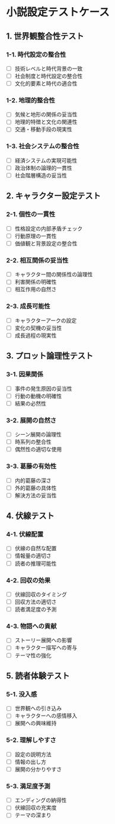 # 小説設定テストケース

## 1. 世界観整合性テスト
### 1-1. 時代設定の整合性
- [ ] 技術レベルと時代背景の一致
- [ ] 社会制度と時代設定の整合性
- [ ] 文化的要素と時代の適合性

### 1-2. 地理的整合性
- [ ] 気候と地形の関係の妥当性
- [ ] 地理的特徴と文化の関連性
- [ ] 交通・移動手段の現実性

### 1-3. 社会システムの整合性
- [ ] 経済システムの実現可能性
- [ ] 政治体制の論理的一貫性
- [ ] 社会階層構造の妥当性

## 2. キャラクター設定テスト
### 2-1. 個性の一貫性
- [ ] 性格設定の内部矛盾チェック
- [ ] 行動原理の一貫性
- [ ] 価値観と背景設定の整合性

### 2-2. 相互関係の妥当性
- [ ] キャラクター間の関係性の論理性
- [ ] 利害関係の明確性
- [ ] 相互作用の自然さ

### 2-3. 成長可能性
- [ ] キャラクターアークの設定
- [ ] 変化の契機の妥当性
- [ ] 成長過程の現実性

## 3. プロット論理性テスト
### 3-1. 因果関係
- [ ] 事件の発生原因の妥当性
- [ ] 行動の動機の明確性
- [ ] 結果の必然性

### 3-2. 展開の自然さ
- [ ] シーン展開の論理性
- [ ] 時系列の整合性
- [ ] 偶然性の適切な使用

### 3-3. 葛藤の有効性
- [ ] 内的葛藤の深さ
- [ ] 外的葛藤の具体性
- [ ] 解決方法の妥当性

## 4. 伏線テスト
### 4-1. 伏線配置
- [ ] 伏線の自然な配置
- [ ] 情報量の適切さ
- [ ] 読者の推理可能性

### 4-2. 回収の効果
- [ ] 伏線回収のタイミング
- [ ] 回収方法の適切さ
- [ ] 読者満足度の予測

### 4-3. 物語への貢献
- [ ] ストーリー展開への影響
- [ ] キャラクター描写への寄与
- [ ] テーマ性の強化

## 5. 読者体験テスト
### 5-1. 没入感
- [ ] 世界観への引き込み
- [ ] キャラクターへの感情移入
- [ ] 展開への興味維持

### 5-2. 理解しやすさ
- [ ] 設定の説明方法
- [ ] 情報の出し方
- [ ] 展開の分かりやすさ

### 5-3. 満足度予測
- [ ] エンディングの納得性
- [ ] 伏線回収の充実度
- [ ] テーマの深まり
